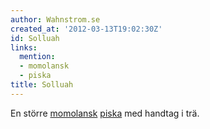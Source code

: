 ```yaml
---
author: Wahnstrom.se
created_at: '2012-03-13T19:02:30Z'
id: Solluah
links:
  mention:
  - momolansk
  - piska
title: Solluah
---
```


En större [momolansk][] [piska] med handtag i trä.

  [momolansk]: momolansk
  [piska]: piska